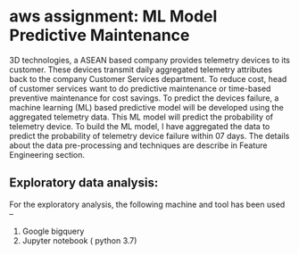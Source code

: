 # aws assignment: ML Model Predictive Maintenance


3D technologies, a ASEAN based company provides telemetry devices to its customer. These devices transmit daily aggregated telemetry attributes back to the company Customer Services department. To reduce cost, head of customer services want to do predictive maintenance or time-based preventive maintenance for cost savings.
To predict the devices failure, a machine learning (ML) based predictive model will be developed using the aggregated telemetry data. This ML model will predict the probability of telemetry device.
To build the ML model, I have aggregated the data to predict the probability of telemetry device failure within 07 days. The details about the data pre-processing and techniques are describe in Feature Engineering section.

## Exploratory data analysis:
For the exploratory analysis, the following machine and tool has been used –
1. Google bigquery
2. Jupyter notebook ( python 3.7)
